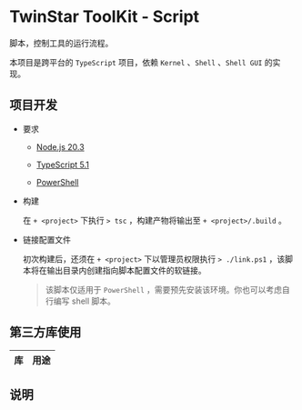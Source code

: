 # TwinStar ToolKit - Script

脚本，控制工具的运行流程。

本项目是跨平台的 `TypeScript` 项目，依赖 `Kernel` 、`Shell` 、`Shell GUI` 的实现。

## 项目开发

* 要求
	
	* [Node.js 20.3](https://nodejs.org/)
	
	* [TypeScript 5.1](https://www.typescriptlang.org/)
	
	* [PowerShell](https://learn.microsoft.com/powershell/)

* 构建
	
	在 `+ <project>` 下执行 `> tsc` ，构建产物将输出至 `+ <project>/.build` 。

* 链接配置文件
	
	初次构建后，还须在 `+ <project>` 下以管理员权限执行 `> ./link.ps1` ，该脚本将在输出目录内创建指向脚本配置文件的软链接。
	
	> 该脚本仅适用于 `PowerShell` ，需要预先安装该环境。你也可以考虑自行编写 shell 脚本。

## 第三方库使用

| 库                                                                         | 用途                           |
|:--------------------------------------------------------------------------:|:------------------------------:|

## 说明
